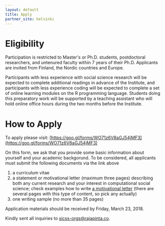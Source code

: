 ```yaml
---
layout: default
title: Apply
partner_site: helsinki
---
```


# Eligibility

Participation is restricted to Master's or Ph.D. students, postdoctoral researchers, and untenured faculty within 7 years of their Ph.D. Applicants are invited from Finland, the Nordic countries and Europe.

Participants with less experience with social science research will be expected to complete additional readings in advance of the Institute, and participants with less experience coding will be expected to complete a set of online learning modules on the R programming language.  Students doing this preparatory work will be supported by a teaching assistant who will hold online office hours during the two months before the Institute.

# How to Apply

To apply please visit: [https://goo.gl/forms/WO71z6V8aGJ54jMF3](https://goo.gl/forms/WO71z6V8aGJ54jMF3)

On this form, we ask that you provide some basic information about yourself and your academic backgorund. To be considered, all applicants must submit the following documents via the link above

1. a curriculum vitae
1. a statement or motivational letter (maximum three pages) describing both any current research and your interest in computational social science; check examples how to write [a motivational letter](http://studentblogs.le.ac.uk/mathematics/2015/11/22/tips-how-to-write-a-good-motivation-letter/) (there are several pages with this type of content, so pick any actually)
1. one writing sample (no more than 35 pages)

Application materials should be received by Friday, March 23, 2018.

Kindly sent all inquiries to [sicss-orgs@rajapinta.co](mailto:sicss-orgs@rajapinta.co).
